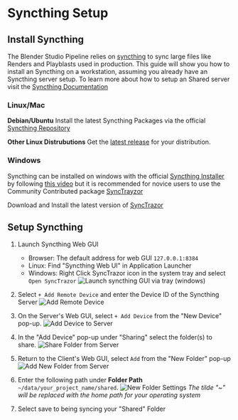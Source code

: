 # Syncthing Setup

## Install Syncthing
The Blender Studio Pipeline relies on [syncthing](https://syncthing.net/) to sync large files like Renders and Playblasts used in production. This guide will show you how to install an Syncthing on a workstation, assuming you already have an Syncthing server setup. To learn more about how to setup an Shared server visit the [Syncthing Documentation](https://docs.syncthing.net/intro/getting-started.html)
### Linux/Mac

**Debian/Ubuntu**
Install the latest Syncthing Packages via the official [Syncthing Repository](https://apt.syncthing.net/)

**Other Linux Distrubutions**
Get the [latest release](https://github.com/syncthing/syncthing/releases/tag/v1.27.2) for your distribution.

### Windows
Syncthing can be installed on windows with the official [Syncthing Installer](https://github.com/Bill-Stewart/SyncthingWindowsSetup/) by following [this video](https://www.youtube.com/watch?v=2QcO8ikxzxA&ab_channel=UsefulVid) but it is recommended for novice users to use the Community Contributed package [SyncTrayzor](https://github.com/canton7/SyncTrayzor)

Download and Install the latest version of [SyncTrazor](https://github.com/canton7/SyncTrayzor#installation)

## Setup Syncthing

1. Launch Syncthing Web GUI
    - Browser: The default address for web GUI `127.0.0.1:8384`
    - Linux: Find "Syncthing Web UI" in Application Launcher
    - Windows: Right Click SyncTrazor icon in the system tray and select  `Open SyncTrazor`
    ![Launch syncthing GUI via tray (windows)](/media/td-guide/syncthing_tray_windows.jpg)


2. Select `+ Add Remote Device` and enter the Device ID of the Syncthing Server
    ![Add Remote Device](/media/td-guide/syncthing_new_device.jpg)
3. On the Server's Web GUI, select `+ Add Device` from the "New Device" pop-up.
    ![Add Device to Server](/media/td-guide/syncthing_new_device_server.jpg)
4. In the "Add Device" pop-up under "Sharing" select the folder(s) to share.
    ![Share Folder from Server](/media/td-guide/share_folder_server.jpg)
5. Return to the Client's Web GUI, select `Add` from the "New Folder" pop-up
    ![Add New Folder from Server](/media/td-guide/add_new_folder.jpg)
6. Enter the following path under **Folder Path** `~/data/your_project_name/shared`. 
    ![New Folder Settings](/media/td-guide/new_folder_settings.jpg)
    *The tilde "~" will be replaced with the home path for your operating system*
7. Select save to being syncing your "Shared" Folder